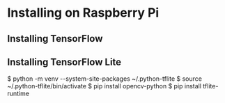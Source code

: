 # Installing on Raspberry Pi

## Installing TensorFlow



## Installing TensorFlow Lite


$ python -m venv --system-site-packages ~/.python-tflite
$ source ~/.python-tflite/bin/activate
$ pip install opencv-python
$ pip install tflite-runtime

